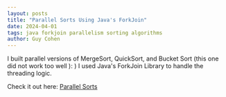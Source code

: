 ```yaml
---
layout: posts
title: "Parallel Sorts Using Java's ForkJoin"
date: 2024-04-01
tags: java forkjoin parallelism sorting algorithms
author: Guy Cohen
---
```


I built parallel versions of MergeSort, QuickSort, and Bucket Sort (this one did not work too well ): ) I used Java's ForkJoin Library to handle the threading logic.

Check it out here: [Parallel Sorts](https://github.com/guyco3/parallel-sorts/blob/main/visualize.ipynb)